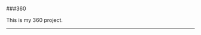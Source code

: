 ###360

This is my 360 project.

<script src="//360.vizor.io/scripts/embed.js" data-vizorurl="https://360.vizor.io/embed/v/vdm" ></script>

***
